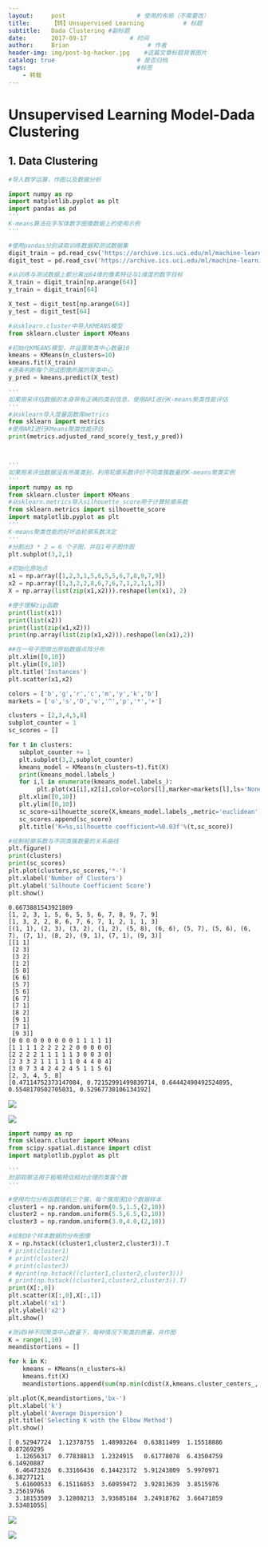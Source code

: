 ```yaml
---
layout:     post                    # 使用的布局（不需要改）
title:      【转】Unsupervised Learning           # 标题 
subtitle:   Dada Clustering #副标题
date:       2017-09-17            # 时间
author:     Brian                      # 作者
header-img: img/post-bg-hacker.jpg    #这篇文章标题背景图片
catalog: true                       # 是否归档
tags:                               #标签
    - 转载
---
```


# Unsupervised Learning Model-Dada Clustering

## 1. Data Clustering


```python
#导入数学运算，作图以及数据分析

import numpy as np
import matplotlib.pyplot as plt
import pandas as pd
'''
K-means算法在手写体数字图像数据上的使用示例
'''

#使用pandas分别读取训练数据和测试数据集
digit_train = pd.read_csv('https://archive.ics.uci.edu/ml/machine-learning-databases/optdigits/optdigits.tra',header=None)
digit_test = pd.read_csv('https://archive.ics.uci.edu/ml/machine-learning-databases/optdigits/optdigits.tes',header=None)

#从训练与测试数据上都分离出64维的像素特征与1维度的数字目标
X_train = digit_train[np.arange(64)]
y_train = digit_train[64]

X_test = digit_test[np.arange(64)]
y_test = digit_test[64]

#从sklearn.cluster中导入KMEANS模型
from sklearn.cluster import KMeans

#初始化KMEANS模型，并设置聚类中心数量10
kmeans = KMeans(n_clusters=10)
kmeans.fit(X_train)
#逐条判断每个测试图像所属的聚类中心
y_pred = kmeans.predict(X_test)

'''
如果用来评估数据的本身带有正确的类别信息，使用ARI进行K-means聚类性能评估
'''
#从sklearn导入度量函数库metrics
from sklearn import metrics
#使用ARI进行KMeans聚类性能评估
print(metrics.adjusted_rand_score(y_test,y_pred))



'''
如果用来评估数据没有所属类别，利用轮廓系数评价不同类簇数量的K-means聚类实例
'''
import numpy as np
from sklearn.cluster import KMeans
#从sklearn.metrics导入silhouette_score用于计算轮廓系数
from sklearn.metrics import silhouette_score
import matplotlib.pyplot as plt
'''
K-means聚类性能的好坏由轮廓系数决定
'''
#分割出3 * 2 = 6 个子图，并在1号子图作图
plt.subplot(3,2,1)

#初始化原始点
x1 = np.array([1,2,3,1,5,6,5,5,6,7,8,9,7,9])
x2 = np.array([1,3,2,2,8,6,7,6,7,1,2,1,1,3])
X = np.array(list(zip(x1,x2))).reshape(len(x1), 2)

#便于理解zip函数
print(list(x1))
print(list(x2))
print(list(zip(x1,x2)))
print(np.array(list(zip(x1,x2))).reshape(len(x1),2))

##在一号子图做出原始数据点阵分布
plt.xlim([0,10])
plt.ylim([0,10])
plt.title('Instances')
plt.scatter(x1,x2)

colors = ['b','g','r','c','m','y','k','b']
markets = ['o','s','D','v','^','p','*','+']

clusters = [2,3,4,5,8]
subplot_counter = 1
sc_scores = []

for t in clusters:
   subplot_counter += 1
   plt.subplot(3,2,subplot_counter)
   kmeans_model = KMeans(n_clusters=t).fit(X)
   print(kmeans_model.labels_)
   for i,l in enumerate(kmeans_model.labels_):
        plt.plot(x1[i],x2[i],color=colors[l],marker=markets[l],ls='None')
   plt.xlim([0,10])
   plt.ylim([0,10])
   sc_score=silhouette_score(X,kmeans_model.labels_,metric='euclidean')
   sc_scores.append(sc_score)
   plt.title('K=%s,silhouette coefficient=%0.03f'%(t,sc_score))

#绘制轮廓系数与不同类簇数量的关系曲线
plt.figure()
print(clusters)
print(sc_scores)
plt.plot(clusters,sc_scores,'*-')
plt.xlabel('Number of Clusters')
plt.ylabel('Silhoute Coefficient Score')
plt.show()
```

    0.6673881543921809
    [1, 2, 3, 1, 5, 6, 5, 5, 6, 7, 8, 9, 7, 9]
    [1, 3, 2, 2, 8, 6, 7, 6, 7, 1, 2, 1, 1, 3]
    [(1, 1), (2, 3), (3, 2), (1, 2), (5, 8), (6, 6), (5, 7), (5, 6), (6, 7), (7, 1), (8, 2), (9, 1), (7, 1), (9, 3)]
    [[1 1]
     [2 3]
     [3 2]
     [1 2]
     [5 8]
     [6 6]
     [5 7]
     [5 6]
     [6 7]
     [7 1]
     [8 2]
     [9 1]
     [7 1]
     [9 3]]
    [0 0 0 0 0 0 0 0 0 1 1 1 1 1]
    [1 1 1 1 2 2 2 2 2 0 0 0 0 0]
    [2 2 2 2 1 1 1 1 1 3 0 0 3 0]
    [2 3 3 2 1 1 1 1 1 0 4 4 0 4]
    [3 0 7 3 4 2 4 2 4 5 1 1 5 6]
    [2, 3, 4, 5, 8]
    [0.47114752373147084, 0.72152991499839714, 0.64442490492524895, 0.5548170502705031, 0.52967730106134192]

![](https://raw.githubusercontent.com/xiezhongzhao/blog/gh-pages/_posts/Unsupervised%20Learning%20Model-Dada%20Clustering/output_2_1.png)



![](https://raw.githubusercontent.com/xiezhongzhao/blog/gh-pages/_posts/Unsupervised%20Learning%20Model-Dada%20Clustering/output_2_2.png)



```python
import numpy as np
from sklearn.cluster import KMeans
from scipy.spatial.distance import cdist
import matplotlib.pyplot as plt

'''
肘部观察法用于粗略预估相对合理的类簇个数
'''

#使用均匀分布函数随机三个簇，每个簇周围10个数据样本
cluster1 = np.random.uniform(0.5,1.5,(2,10))
cluster2 = np.random.uniform(5.5,6.5,(2,10))
cluster3 = np.random.uniform(3.0,4.0,(2,10))

#绘制30个样本数据的分布图像
X = np.hstack((cluster1,cluster2,cluster3)).T
# print(cluster1)
# print(cluster2)
# print(cluster3)
# #print(np.hstack((cluster1,cluster2,cluster3)))
# print(np.hstack((cluster1,cluster2,cluster3)).T)
print(X[:,0])
plt.scatter(X[:,0],X[:,1])
plt.xlabel('x1')
plt.ylabel('x2')
plt.show()

#测试9种不同聚类中心数量下，每种情况下聚类的质量，并作图
K = range(1,10)
meandistortions = []

for k in K:
    kmeans = KMeans(n_clusters=k)
    kmeans.fit(X)
    meandistortions.append(sum(np.min(cdist(X,kmeans.cluster_centers_,'euclidean'),axis=1))/X.shape[0])

plt.plot(K,meandistortions,'bx-')
plt.xlabel('k')
plt.ylabel('Average Dispersion')
plt.title('Selecting K with the Elbow Method')
plt.show()

```

    [ 0.52947724  1.12378755  1.48903264  0.63811499  1.15518886  0.87269295
      1.12656317  0.77838813  1.2324915   0.61778078  6.43504759  6.14920887
      6.46473326  6.33166436  6.14423172  5.91243809  5.9970971   6.38277121
      5.61600533  6.15116053  3.60959472  3.92813639  3.8515976   3.25619766
      3.18153509  3.12808213  3.93685184  3.24918762  3.66471859  3.53481055]

![](https://raw.githubusercontent.com/xiezhongzhao/blog/gh-pages/_posts/Unsupervised%20Learning%20Model-Dada%20Clustering/output_3_1.png)



![](https://raw.githubusercontent.com/xiezhongzhao/blog/gh-pages/_posts/Unsupervised%20Learning%20Model-Dada%20Clustering/output_3_2.png)

